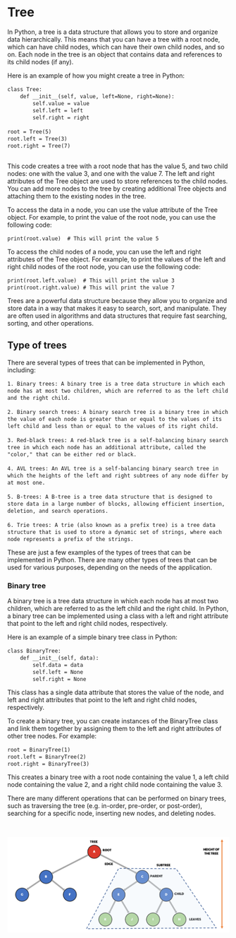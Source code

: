 # Tree 

In Python, a tree is a data structure that allows you to store and organize data hierarchically. This means that you can have a tree with a root node, which can have child nodes, which can have their own child nodes, and so on. Each node in the tree is an object that contains data and references to its child nodes (if any).

Here is an example of how you might create a tree in Python:

```
class Tree:
    def __init__(self, value, left=None, right=None):
        self.value = value
        self.left = left
        self.right = right

root = Tree(5)
root.left = Tree(3)
root.right = Tree(7)


```
This code creates a tree with a root node that has the value 5, and two child nodes: one with the value 3, and one with the value 7. The left and right attributes of the Tree object are used to store references to the child nodes. You can add more nodes to the tree by creating additional Tree objects and attaching them to the existing nodes in the tree.

To access the data in a node, you can use the value attribute of the Tree object. For example, to print the value of the root node, you can use the following code:

```
print(root.value)  # This will print the value 5

```
To access the child nodes of a node, you can use the left and right attributes of the Tree object. For example, to print the values of the left and right child nodes of the root node, you can use the following code:

```
print(root.left.value)  # This will print the value 3
print(root.right.value) # This will print the value 7

```

Trees are a powerful data structure because they allow you to organize and store data in a way that makes it easy to search, sort, and manipulate. They are often used in algorithms and data structures that require fast searching, sorting, and other operations.

## Type of trees 

There are several types of trees that can be implemented in Python, including:

    1. Binary trees: A binary tree is a tree data structure in which each node has at most two children, which are referred to as the left child and the right child.

    2. Binary search trees: A binary search tree is a binary tree in which the value of each node is greater than or equal to the values of its left child and less than or equal to the values of its right child.

    3. Red-black trees: A red-black tree is a self-balancing binary search tree in which each node has an additional attribute, called the "color," that can be either red or black.

    4. AVL trees: An AVL tree is a self-balancing binary search tree in which the heights of the left and right subtrees of any node differ by at most one.

    5. B-trees: A B-tree is a tree data structure that is designed to store data in a large number of blocks, allowing efficient insertion, deletion, and search operations.

    6. Trie trees: A trie (also known as a prefix tree) is a tree data structure that is used to store a dynamic set of strings, where each node represents a prefix of the strings.

These are just a few examples of the types of trees that can be implemented in Python. There are many other types of trees that can be used for various purposes, depending on the needs of the application.


### Binary tree 

A binary tree is a tree data structure in which each node has at most two children, which are referred to as the left child and the right child. In Python, a binary tree can be implemented using a class with a left and right attribute that point to the left and right child nodes, respectively.


Here is an example of a simple binary tree class in Python:

```
class BinaryTree:
    def __init__(self, data):
        self.data = data
        self.left = None
        self.right = None
```

This class has a single data attribute that stores the value of the node, and left and right attributes that point to the left and right child nodes, respectively.

To create a binary tree, you can create instances of the BinaryTree class and link them together by assigning them to the left and right attributes of other tree nodes. For example:

```
root = BinaryTree(1)
root.left = BinaryTree(2)
root.right = BinaryTree(3)

```

This creates a binary tree with a root node containing the value 1, a left child node containing the value 2, and a right child node containing the value 3.

There are many different operations that can be performed on binary trees, such as traversing the tree (e.g. in-order, pre-order, or post-order), searching for a specific node, inserting new nodes, and deleting nodes.


<br>

![Figure 5](Binary_Tree.png)

